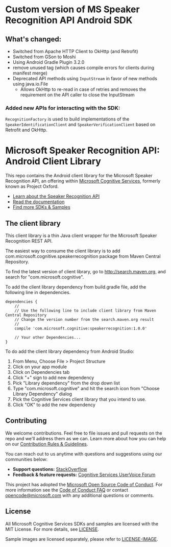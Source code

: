 # Custom version of MS Speaker Recognition API Android SDK
## What's changed:
* Switched from Apache HTTP Client to OkHttp (and Retrofit)
* Switched from GSon to Moshi
* Using Android Gradle Plugin 3.2.0
* remove unused <library> tag (which causes compile errors for clients during manifest merge)
* Deprecated API methods using ```InputStream``` in favor of new methods using java.io.File
    - Allows OkHttp to re-read in case of retries and removes the requirement on the API caller to close the InputStream

    
### Added new APIs for interacting with the SDK:
```RecognitionFactory``` is used to build implementations of the ```SpeakerIdentificationClient``` and ```SpeakerVerificationClient``` based on Retrofit and OkHttp.


# Microsoft Speaker Recognition API: Android Client Library
This repo contains the Android client library for the Microsoft Speaker Recognition API, an offering within [Microsoft Cognitive Services](https://www.microsoft.com/cognitive-services), formerly known as Project Oxford.
* [Learn about the Speaker Recognition API](https://www.microsoft.com/cognitive-services/en-us/speaker-recognition-api)
* [Read the documentation](https://www.microsoft.com/cognitive-services/en-us/speaker-recognition-api/documentation)
* [Find more SDKs & Samples](https://www.microsoft.com/cognitive-services/en-us/SDK-Sample?api=speaker%20recognition)

## The client library
This client library is a thin Java client wrapper for the Microsoft Speaker Recognition REST API.

The easiest way to consume the client library is to add com.microsoft.cognitive.speakerrecognition package from Maven Central Repository.

To find the latest version of client library, go to http://search.maven.org, and search for "com.microsoft.cognitive".

To add the client library dependency from build.gradle file, add the following line in dependencies.

```
dependencies {
    //
    // Use the following line to include client library from Maven Central Repository
    // Change the version number from the search.maven.org result
    //
    compile 'com.microsoft.cognitive:speakerrecognition:1.0.0'

    // Your other Dependencies...
}
```

To do add the client library dependency from Android Studio:
 1. From Menu, Choose File \> Project Structure
 2. Click on your app module
 3. Click on Dependencies tab
 4. Click "+" sign to add new dependency
 5. Pick "Library dependency" from the drop down list
 6. Type "com.microsoft.cognitive" and hit the search icon from "Choose Library Dependency" dialog
 7. Pick the Cognitive Services client library that you intend to use.
 8. Click "OK" to add the new dependency
 
## Contributing
We welcome contributions. Feel free to file issues and pull requests on the repo and we'll address them as we can. Learn more about how you can help on our [Contribution Rules & Guidelines](</CONTRIBUTING.md>). 

You can reach out to us anytime with questions and suggestions using our communities below:
 - **Support questions:** [StackOverflow](<https://stackoverflow.com/questions/tagged/microsoft-cognitive>)
 - **Feedback & feature requests:** [Cognitive Services UserVoice Forum](<https://cognitive.uservoice.com>)

This project has adopted the [Microsoft Open Source Code of Conduct](https://opensource.microsoft.com/codeofconduct/). For more information see the [Code of Conduct FAQ](https://opensource.microsoft.com/codeofconduct/faq/) or contact [opencode@microsoft.com](mailto:opencode@microsoft.com) with any additional questions or comments.

## License
All Microsoft Cognitive Services SDKs and samples are licensed with the MIT License. For more details, see
[LICENSE](</LICENSE.md>).

Sample images are licensed separately, please refer to [LICENSE-IMAGE](</LICENSE-IMAGE.md>).

